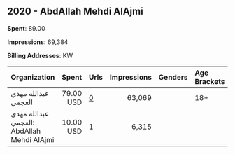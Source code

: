 ## 2020 - AbdAllah Mehdi AlAjmi 
**Spent**: 89.00

**Impressions**: 69,384

**Billing Addresses**: KW

|Organization|Spent|Urls|Impressions|Genders|Age Brackets|Country Codes|
|:---|---:|:---|---:|:---|:---|:---|
|عبدالله مهدي العجمي|79.00 USD|[0](https://www.snap.com/political-ads/asset/61ac32655f4442a180a1604cfcb7f28c8f46d276f0ef4e2e0a7ca6383c80b6c6?mediaType=mp4)|63,069||18+|kuwait|
|عبدالله مهدي العجمي: AbdAllah Mehdi AlAjmi|10.00 USD|[1](https://www.snap.com/political-ads/asset/257ca2616ebccd723489625f8438ad85fcabc08f5909103e17049683938717a7?mediaType=mp4)|6,315|||kuwait|
